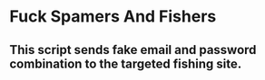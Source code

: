 # Fuck Spamers And Fishers

## This script sends fake email and password combination to the targeted fishing site.

